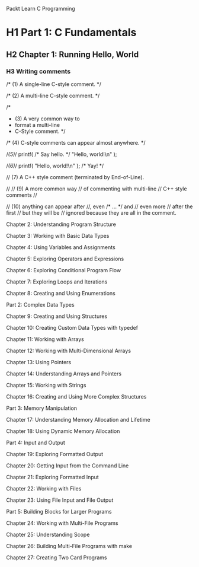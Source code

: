 Packt Learn C Programming

# H1 Part 1: C Fundamentals

## H2 Chapter 1: Running Hello, World

### H3 Writing comments

/* (1) A single-line C-style comment. */

/* (2) A multi-line
C-style comment. */

/*
 * (3) A very common way to
 * format a multi-line
 * C-Style comment.
 */

/* (4) C-style comments can appear almost anywhere. */

/*(5)*/ printf( /* Say hello. */ "Hello, world!\n" );

/*(6)*/ printf( "Hello, world!\n" ); /* Yay! */

// (7) A C++ style comment (terminated by End-of-Line).

//
// (9) A more common way
// of commenting with multi-line
// C++ style comments
//

// (10) anything can appear after //, even /* ... */ and
// even more // after the first // but they will be
// ignored because they are all in the comment.

Chapter 2: Understanding Program Structure

Chapter 3: Working with Basic Data Types

Chapter 4: Using Variables and Assignments

Chapter 5: Exploring Operators and Expressions

Chapter 6: Exploring Conditional Program Flow

Chapter 7: Exploring Loops and Iterations

Chapter 8: Creating and Using Enumerations

Part 2: Complex Data Types

Chapter 9: Creating and Using Structures

Chapter 10: Creating Custom Data Types with typedef

Chapter 11: Working with Arrays

Chapter 12: Working with Multi-Dimensional Arrays

Chapter 13: Using Pointers

Chapter 14: Understanding Arrays and Pointers

Chapter 15: Working with Strings

Chapter 16: Creating and Using More Complex Structures

Part 3: Memory Manipulation

Chapter 17: Understanding Memory Allocation and Lifetime

Chapter 18: Using Dynamic Memory Allocation

Part 4: Input and Output

Chapter 19: Exploring Formatted Output

Chapter 20: Getting Input from the Command Line

Chapter 21: Exploring Formatted Input

Chapter 22: Working with Files

Chapter 23: Using File Input and File Output

Part 5: Building Blocks for Larger Programs

Chapter 24: Working with Multi-File Programs

Chapter 25: Understanding Scope

Chapter 26: Building Multi-File Programs with make

Chapter 27: Creating Two Card Programs